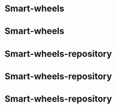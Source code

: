# Smart-wheels
# Smart-wheels
# Smart-wheels-repository
# Smart-wheels-repository
# Smart-wheels-repository
